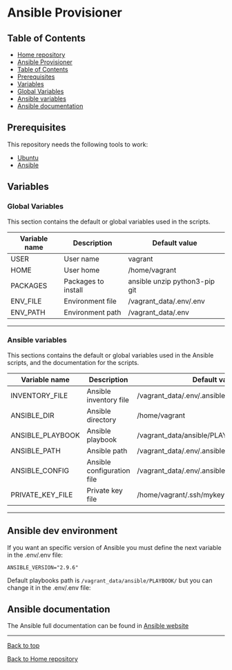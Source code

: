 # Ansible Provisioner

## Table of Contents

- [Home repository](../README.md)
- [Ansible Provisioner](#ansible-provisioner)
- [Table of Contents](#table-of-contents)
- [Prerequisites](#prerequisites)
- [Variables](#variables)
- [Global Variables](#global-variables)
- [Ansible variables](#ansible-variables)
- [Ansible documentation](#ansible-documentation)

## Prerequisites

This repository needs the following tools to work:

- [Ubuntu](https://ubuntu.com/)
- [Ansible](https://www.ansible.com/)

## Variables

### Global Variables

This section contains the default or global variables used in the scripts.

| Variable name | Description | Default value |
| --- | --- | --- |
| USER | User name | vagrant |
| HOME | User home | /home/vagrant |
| PACKAGES | Packages to install | ansible unzip python3-pip git |
| ENV_FILE | Environment file | /vagrant_data/.env/.env |
| ENV_PATH | Environment path | /vagrant_data/.env |

---

### Ansible variables

This sections contains the default or global variables used in the Ansible scripts, and the documentation for the scripts.

| Variable name | Description | Default value |
| --- | --- | --- |
| INVENTORY_FILE | Ansible inventory file | /vagrant_data/.env/.ansible/.inventory |
| ANSIBLE_DIR | Ansible directory | /home/vagrant |
| ANSIBLE_PLAYBOOK | Ansible playbook | /vagrant_data/ansible/PLAYBOOK/playbook.yml |
| ANSIBLE_PATH | Ansible path | /vagrant_data/.env/.ansible |
| ANSIBLE_CONFIG | Ansible configuration file | /vagrant_data/.env/.ansible/.ansible.cfg |
| PRIVATE_KEY_FILE | Private key file | /home/vagrant/.ssh/mykey |

---

## Ansible dev environment

If you want an specific version of Ansible you must define the next variable in the .env/.env file:

`ANSIBLE_VERSION="2.9.6"`

Default playbooks path is `/vagrant_data/ansible/PLAYBOOK/` but you can change it in the .env/.env file:

## Ansible documentation

The Ansible full documentation can be found in [Ansible website](https://docs.ansible.com/ansible/latest/index.html)

---

[Back to top](#ansible-provisioner)

[Back to Home repository](../README.md)
